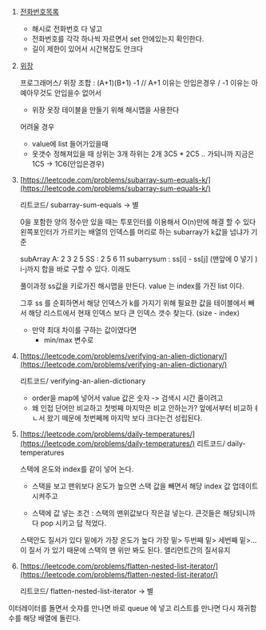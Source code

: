 1.  [전화번호목록](https://programmers.co.kr/learn/courses/30/lessons/42577)

    - 해시로 전화번호 다 넣고
    - 전화번호를 각각 하나씩 자르면서 set 안에있는지 확인한다.
    - 길이 제한이 있어서 시간복잡도 안크다

2.  [ 위장](https://programmers.co.kr/learn/courses/30/lessons/42578)

    프로그래머스/ 위장
    조합 : (A+1)(B+1) -1 // A+1 이유는 안입은경우 / -1 이유는 아예아무것도 안입을수 없어서

    - 위장 옷장 테이블을 만들기 위해 해시맵을 사용한다

    어려울 경우

    - value에 list 들어가있을때
    - 옷갯수 정해져있을 때 상위는 3개 하위는 2개 3C5 \* 2C5 .. 가되니까
      지금은 1C5 -> 1C6(안입은경우)

3.  [https://leetcode.com/problems/subarray-sum-equals-k/](https://leetcode.com/problems/subarray-sum-equals-k/)

    리트코드/ subarray-sum-equals → 별

    0을 포함한 양의 정수만 있을 때는 투포인터를 이용해서 O(n)만에 해결 할 수 있다 왼쪽포인터가 가르키는 배열의 인덱스를 머리로 하는 subarray가 k값을 넘냐가 기준

    subArray
    A: 2 3 2 5
    SS : 2 5 6 11
    subarrysum : ss[i] - ss[j] (맨앞에 0 넣기 )
    i-j까지 합을 바로 구할 수 있다.
    이래도

    풀이과정
    ss값을 키로가진 해시맵을 만든다.
    value 는 index를 가진 list 이다.

    그후 ss 를 순회하면서 해당 인덱스가 k를 가지기 위해 필요한 값을 테이블에서 빼서
    해당 리스트에서 현재 인덱스 보다 큰 인덱스 갯수 찾는다. (size - index)

    - 만약 최대 차이를 구하는 값이였다면
      - min/max 변수로

4.  [https://leetcode.com/problems/verifying-an-alien-dictionary/](https://leetcode.com/problems/verifying-an-alien-dictionary/)

    리트코드/ verifying-an-alien-dictionary

    - order을 map에 넣어서 value 값은 숫자 -> 검색시 시간 줄이려고
    - 왜 인접 단어만 비교하고 첫벗째 마지막은 비교 안하는가? 앞에서부터 비교하ㅕㄴ서 왔기 떼문에 첫번쩨께 마지막 보다 크다는건 성립된다.

5.  [https://leetcode.com/problems/daily-temperatures/](https://leetcode.com/problems/daily-temperatures/)
    리트코드/ daily-temperatures

    스택에 온도와 index를 같이 넣어 논다.

    - 스택을 보고 맨위보다 온도가 높으면 스택 값을 빼면서 해당 index 값 업데이트 시켜주고

    - 스택에 값 넣는 조건 : 스택의 맨위값보다 작은걸 넣는다. 큰것들은 해당되니까 다 pop 시키고 답 적었다.

    스택안도 질서가 있다 밑에가 가장 온도가 높다 가장 밑> 두번째 밑> 세번째 밑>... 이 질서 가 있기 때문에 스택의 맨 위만 봐도 된다.
    앨리먼트간의 질서유지

6.  [https://leetcode.com/problems/flatten-nested-list-iterator/](https://leetcode.com/problems/flatten-nested-list-iterator/)

    리트코드/ flatten-nested-list-iterator → 별

이터레이터를 돌면서
숫자를 만나면 바로 queue 에 넣고 리스트를 만나면 다시 재귀함수를 해당 배열에 돌린다.
